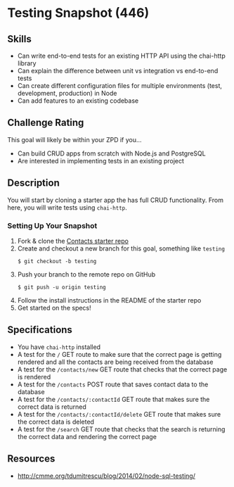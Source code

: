 # Testing Snapshot (446)

## Skills

- Can write end-to-end tests for an existing HTTP API using the chai-http library
- Can explain the difference between unit vs integration vs end-to-end tests
- Can create different configuration files for multiple environments (test, development, production) in Node
- Can add features to an existing codebase

## Challenge Rating

This goal will likely be within your ZPD if you...

- Can build CRUD apps from scratch with Node.js and PostgreSQL
- Are interested in implementing tests in an existing project

## Description

You will start by cloning a starter app the has full CRUD functionality. From here, you will write tests using `chai-http`.

### Setting Up Your Snapshot

1. Fork & clone the [Contacts starter repo](https://github.com/GuildCrafts/contacts-snapshot-starter)
1. Create and checkout a new branch for this goal, something like `testing`
    ```
    $ git checkout -b testing
    ```
1. Push your branch to the remote repo on GitHub
    ```
    $ git push -u origin testing
    ```
1. Follow the install instructions in the README of the starter repo
1. Get started on the specs!

## Specifications

- You have `chai-http` installed
- A test for the `/` GET route to make sure that the correct page is getting rendered and all the contacts are being received from the database
- A test for the `/contacts/new` GET route that checks that the correct page is rendered
- A test for the `/contacts` POST route that saves contact data to the database
- A test for the `/contacts/:contactId` GET route that makes sure the correct data is returned
- A test for the `/contacts/:contactId/delete` GET route that makes sure the correct data is deleted
- A test for the `/search` GET route that checks that the search is returning the correct data and rendering the correct page


## Resources

- http://cmme.org/tdumitrescu/blog/2014/02/node-sql-testing/
